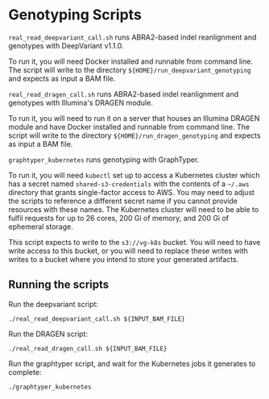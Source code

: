 # Genotyping Scripts

`real_read_deepvariant_call.sh` runs ABRA2-based indel reanlignment and genotypes with DeepVariant v1.1.0.

To run it, you will need Docker installed and runnable from command line.
The script will write to the directory `${HOME}/run_deepvariant_genotyping` and expects as input a BAM file.

`real_read_dragen_call.sh` runs ABRA2-based indel reanlignment and genotypes with Illumina's DRAGEN module.

To run it, you will need to run it on a server that houses an Illumina DRAGEN module and have Docker installed and runnable from command line.
The script will write to the directory `${HOME}/run_dragen_genotyping` and expects as input a BAM file.

`graphtyper_kubernetes` runs genotyping with GraphTyper.

To run it, you will need `kubectl` set up to access a Kubernetes cluster which has a secret named `shared-s3-credentials` with the contents of a `~/.aws` directory that grants single-factor access to AWS. You may need to adjust the scripts to reference a different secret name if you cannot provide resources with these names. The Kubernetes cluster will need to be able to fulfil requests for up to 26 cores, 200 Gi of memory, and 200 Gi of ephemeral storage.

This script expects to write to the `s3://vg-k8s` bucket. You will need to have write access to this bucket, or you will need to replace these writes with writes to a bucket where you intend to store your generated artifacts.

## Running the scripts

Run the deepvariant script:

```
./real_read_deepvariant_call.sh ${INPUT_BAM_FILE}
```

Run the DRAGEN script:

```
./real_read_dragen_call.sh ${INPUT_BAM_FILE}
```

Run the graphtyper script, and wait for the Kubernetes jobs it generates to complete:

```
./graphtyper_kubernetes
```

